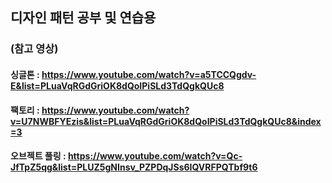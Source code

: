 ## 디자인 패턴 공부 및 연습용

### (참고 영상)
#### 싱글톤 : https://www.youtube.com/watch?v=a5TCCQgdv-E&list=PLuaVqRGdGriOK8dQoIPiSLd3TdQgkQUc8
#### 팩토리 : https://www.youtube.com/watch?v=U7NWBFYEzis&list=PLuaVqRGdGriOK8dQoIPiSLd3TdQgkQUc8&index=3
#### 오브젝트 풀링 : https://www.youtube.com/watch?v=Qc-JfTpZ5qg&list=PLUZ5gNInsv_PZPDqJSs6IQVRFPQTbf9t6

